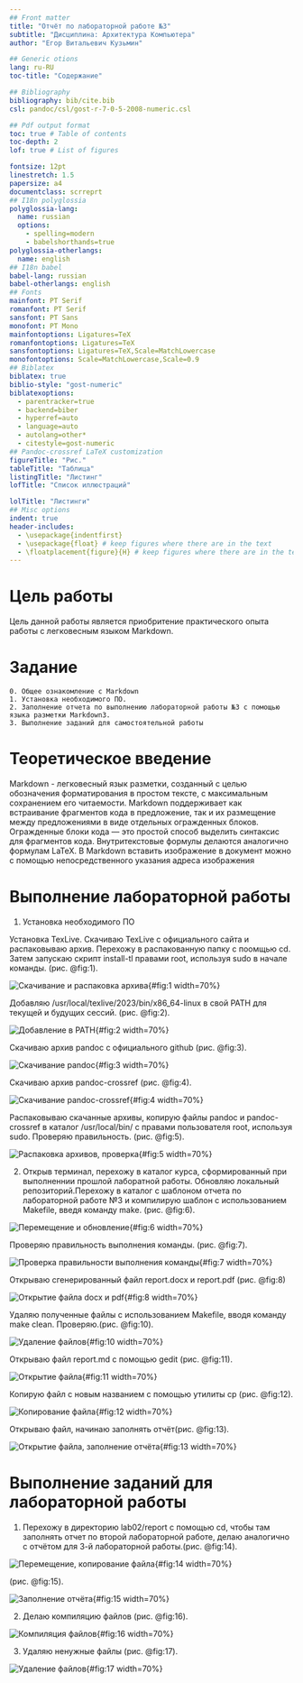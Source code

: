 ```yaml
---
## Front matter
title: "Отчёт по лабораторной работе №3"
subtitle: "Дисциплина: Архитектура Компьютера"
author: "Егор Витальевич Кузьмин"

## Generic otions
lang: ru-RU
toc-title: "Содержание"

## Bibliography
bibliography: bib/cite.bib
csl: pandoc/csl/gost-r-7-0-5-2008-numeric.csl

## Pdf output format
toc: true # Table of contents
toc-depth: 2
lof: true # List of figures

fontsize: 12pt
linestretch: 1.5
papersize: a4
documentclass: scrreprt
## I18n polyglossia
polyglossia-lang:
  name: russian
  options:
	- spelling=modern
	- babelshorthands=true
polyglossia-otherlangs:
  name: english
## I18n babel
babel-lang: russian
babel-otherlangs: english
## Fonts
mainfont: PT Serif
romanfont: PT Serif
sansfont: PT Sans
monofont: PT Mono
mainfontoptions: Ligatures=TeX
romanfontoptions: Ligatures=TeX
sansfontoptions: Ligatures=TeX,Scale=MatchLowercase
monofontoptions: Scale=MatchLowercase,Scale=0.9
## Biblatex
biblatex: true
biblio-style: "gost-numeric"
biblatexoptions:
  - parentracker=true
  - backend=biber
  - hyperref=auto
  - language=auto
  - autolang=other*
  - citestyle=gost-numeric
## Pandoc-crossref LaTeX customization
figureTitle: "Рис."
tableTitle: "Таблица"
listingTitle: "Листинг"
lofTitle: "Список иллюстраций"

lolTitle: "Листинги"
## Misc options
indent: true
header-includes:
  - \usepackage{indentfirst}
  - \usepackage{float} # keep figures where there are in the text
  - \floatplacement{figure}{H} # keep figures where there are in the text
---
```


# Цель работы

Цель данной работы является приобритение практического опыта работы с легковесным языком Markdown.

# Задание

	0. Общее ознакомление с Markdown
	1. Установка необходимого ПО.
	2. Заполнение отчета по выполнению лабораторной работы №3 с помощью языка разметки Markdown3. 
	3. Выполнение заданий для самостоятельной работы
	
# Теоретическое введение

Markdown - легковесный язык разметки, созданный с целью обозначения форматирования в простом тексте, 
с максимальным сохранением его читаемости. Markdown поддерживает как встраивание фрагментов кода в предложение, так и их размещение между предложениями в виде отдельных огражденных блоков. Огражденные блоки
кода — это простой способ выделить синтаксис для фрагментов кода. Внутритекстовые формулы делаются аналогично формулам LaTeX. В Markdown вставить изображение в документ можно с помощью непосредственного указания адреса 
изображения

# Выполнение лабораторной работы

1. Установка необходимого ПО 

  Установка TexLive. Скачиваю TexLive с официального сайта и распаковываю архив. Перехожу в распакованную папку с поомщью cd. Затем запускаю скрипт install-tl  правами root, используя sudo в начале команды. (рис. @fig:1).
  
![Скачивание и распаковка архива](image/lab3/1.png){#fig:1 width=70%}

  Добавляю /usr/local/texlive/2023/bin/x86_64-linux в свой PATH для текущей и будущих сессий. (рис. @fig:2).
  
![Добавление в PATH](image/lab3/2.png){#fig:2 width=70%}

  Скачиваю архив pandoc c официального github (рис. @fig:3).
  
![Cкачивание pandoc](image/lab3/3.png){#fig:3 width=70%}

  Скачиваю архив pandoc-crossref (рис. @fig:4).
  
![Cкачивание pandoc-crossref](image/lab3/4.png){#fig:4 width=70%} 

  Распаковываю скачанные архивы, копирую файлы pandoc и pandoc-crossref в каталог /usr/local/bin/ с правами пользователя root, используя sudo. Проверяю правильность. (рис. @fig:5).
  
![Распаковка архивов, проверка](image/lab3/5.png){#fig:5 width=70%}

2. Открыв терминал, перехожу в каталог курса, сформированный при выполненнии прошлой лаборатной работы. Обновляю локальный репозиторий.Перехожу в каталог с шаблоном отчета по лабораторной работе №3 и компилирую шаблон с использованием Makefile, введя команду make. (рис. @fig:6).

![Перемещение и обновление](image/lab3/7.png){#fig:6 width=70%}

  Проверяю правильность выполнения команды. (рис. @fig:7).
  
![Проверка правильности выполнения команды](image/lab3/8.png){#fig:7 width=70%} 

  Открываю сгенерированный файл report.docx и report.pdf (рис. @fig:8)
  
![Открытие файла docx и pdf](image/lab3/9.png){#fig:8 width=70%} 

  Удаляю полученные файлы с использованием Makefile, вводя команду make clean. Проверяю.(рис. @fig:10).
  
![Удаление файлов](image/lab3/10.png){#fig:10 width=70%} 

  Открываю файл report.md с помощью gedit (рис. @fig:11).
  
![Открытие файла](image/lab3/11.png){#fig:11 width=70%} 

  Копирую файл с новым названием с помощью утилиты cp (рис. @fig:12).

![Копирование файла](image/lab3/12.png){#fig:12 width=70%} 

  Открываю файл, начинаю заполнять отчёт(рис. @fig:13).
  
![Открытие файла, заполнение отчёта](image/lab3/13.png){#fig:13 width=70%}

# Выполнение заданий для лабораторной работы 

  1. Перехожу в директорию lab02/report с помощью cd, чтобы там заполнять отчет по второй лабораторной работе, делаю аналогично с отчётом для 3-й лабораторной работы.(рис. @fig:14).
  
![Перемещение, копирование файла](image/lab3/16.png){#fig:14 width=70%} 

 (рис. @fig:15).

![Заполнение отчёта](image/lab3/15.png){#fig:15 width=70%} 

  2. Делаю компиляцию файлов (рис. @fig:16).
 
![Компиляция файлов](image/lab3/18.png){#fig:16 width=70%}

  3. Удаляю ненужные файлы (рис. @fig:17).
  
 ![Удаление файлов](image/lab3/19.png){#fig:17 width=70%}

